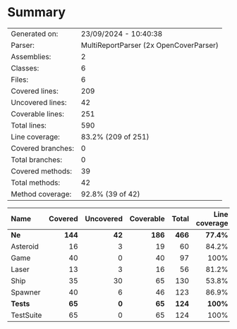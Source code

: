 ﻿# Summary
|||
|:---|:---|
| Generated on: | 23/09/2024 - 10:40:38 |
| Parser: | MultiReportParser (2x OpenCoverParser) |
| Assemblies: | 2 |
| Classes: | 6 |
| Files: | 6 |
| Covered lines: | 209 |
| Uncovered lines: | 42 |
| Coverable lines: | 251 |
| Total lines: | 590 |
| Line coverage: | 83.2% (209 of 251) |
| Covered branches: | 0 |
| Total branches: | 0 |
| Covered methods: | 39 |
| Total methods: | 42 |
| Method coverage: | 92.8% (39 of 42) |

|**Name**|**Covered**|**Uncovered**|**Coverable**|**Total**|**Line coverage**|**Covered**|**Total**|**Branch coverage**|**Covered**|**Total**|**Method coverage**|
|:---|---:|---:|---:|---:|---:|---:|---:|---:|---:|---:|---:|
|**Ne**|**144**|**42**|**186**|**466**|**77.4%**|**0**|**0**|****|**28**|**31**|**90.3%**|
|Asteroid|16|3|19|60|84.2%|0|0||4|4|100%|
|Game|40|0|40|97|100%|0|0||7|7|100%|
|Laser|13|3|16|56|81.2%|0|0||2|2|100%|
|Ship|35|30|65|130|53.8%|0|0||7|10|70%|
|Spawner|40|6|46|123|86.9%|0|0||8|8|100%|
|**Tests**|**65**|**0**|**65**|**124**|**100%**|**0**|**0**|****|**11**|**11**|**100%**|
|TestSuite|65|0|65|124|100%|0|0||11|11|100%|
